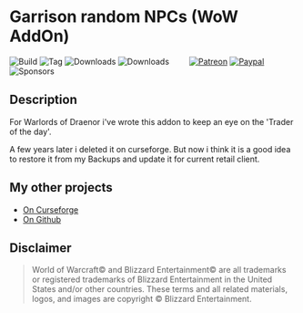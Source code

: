 # Garrison random NPCs (WoW AddOn)
![Build](https://github.com/HizurosWoWAddOns/GarrisonRandomNPCs/actions/workflows/bigwigsmods-packager.yml/badge.svg)
![Tag](https://img.shields.io/github/v/tag/HizurosWoWAddOns/GarrisonRandomNPCs?style=flat-square)
![Downloads](https://img.shields.io/github/downloads/HizurosWoWAddOns/GarrisonRandomNPCs/total?style=flat-square)
![Downloads](https://img.shields.io/github/downloads/HizurosWoWAddOns/GarrisonRandomNPCs/latest/total?style=flat-square)
&nbsp; &nbsp; &nbsp; &nbsp;
[![Patreon](https://img.shields.io/badge/&zwj;-Patreon-gray?logo=patreon&color=red&style=flat-square)](https://www.patreon.com/bePatron?u=12558524)
[![Paypal](https://img.shields.io/badge/&zwj;-Paypal-gray?logo=paypal&color=blue&style=flat-square)](https://paypal.me/hizuro)
![Sponsors](https://img.shields.io/github/sponsors/HizurosWoWAddOns?logo=github&style=flat-square)

## Description
For Warlords of Draenor i've wrote this addon to keep an eye on the 'Trader of the day'.

A few years later i deleted it on curseforge. But now i think it is a good idea to restore it from my Backups and update it for current retail client.

## My other projects
* [On Curseforge](https://www.curseforge.com/members/hizuro_de/projects)
* [On Github](https://github.com/HizurosWoWAddOns?tab=repositories)

## Disclaimer
> World of Warcraft© and Blizzard Entertainment© are all trademarks or registered trademarks of Blizzard Entertainment in the United States and/or other countries. These terms and all related materials, logos, and images are copyright © Blizzard Entertainment.
